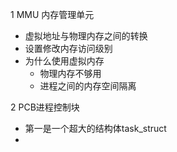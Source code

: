 1 MMU 内存管理单元
+ 虚拟地址与物理内存之间的转换
+ 设置修改内存访问级别
+ 为什么使用虚拟内存
  - 物理内存不够用
  - 进程之间的内存空间隔离


2 PCB进程控制块

+ 第一是一个超大的结构体task_struct
+

